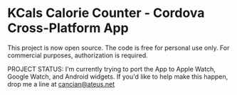 ﻿KCals Calorie Counter - Cordova Cross-Platform App
====================================================
This project is now open source. The code is free for personal use only. For commercial purposes, authorization is required.

PROJECT STATUS:
I'm currently trying to port the App to Apple Watch, Google Watch, and Android widgets.
If you'd like to help make this happen, drop me a line at cancian@ateus.net
